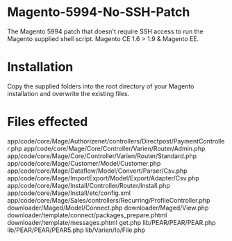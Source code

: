 # Magento-5994-No-SSH-Patch
The Magento 5994 patch that doesn't require SSH access to run the Magento supplied shell script. Magento CE 1.6 > 1.9 & Magento EE.

# Installation
Copy the supplied folders into the root directory of your Magento installation and overwrite the existing files.

# Files effected
app/code/core/Mage/Authorizenet/controllers/Directpost/PaymentController.php
app/code/core/Mage/Core/Controller/Varien/Router/Admin.php
app/code/core/Mage/Core/Controller/Varien/Router/Standard.php
app/code/core/Mage/Customer/Model/Customer.php
app/code/core/Mage/Dataflow/Model/Convert/Parser/Csv.php
app/code/core/Mage/ImportExport/Model/Export/Adapter/Csv.php
app/code/core/Mage/Install/Controller/Router/Install.php
app/code/core/Mage/Install/etc/config.xml
app/code/core/Mage/Sales/controllers/Recurring/ProfileController.php
downloader/Maged/Model/Connect.php
downloader/Maged/View.php
downloader/template/connect/packages_prepare.phtml
downloader/template/messages.phtml
get.php
lib/PEAR/PEAR/PEAR.php
lib/PEAR/PEAR/PEAR5.php
lib/Varien/Io/File.php
